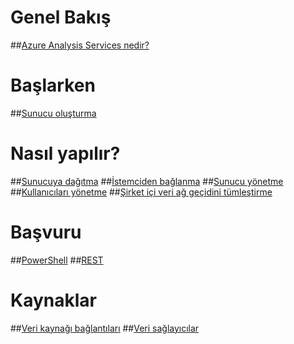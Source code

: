 # Genel Bakış
##[Azure Analysis Services nedir?](analysis-services-overview.md)
# Başlarken
##[Sunucu oluşturma](analysis-services-create-server.md)

# Nasıl yapılır? 
##[Sunucuya dağıtma](analysis-services-deploy.md)
##[İstemciden bağlanma](analysis-services-connect.md)
##[Sunucu yönetme](analysis-services-manage.md)
##[Kullanıcıları yönetme](analysis-services-manage-users.md)
##[Şirket içi veri ağ geçidini tümleştirme](analysis-services-gateway.md)

# Başvuru
##[PowerShell](analysis-services-powershell.md)
##[REST](/rest/api/analysisservices)

# Kaynaklar
##[Veri kaynağı bağlantıları](analysis-services-datasource.md)
##[Veri sağlayıcılar](analysis-services-data-providers.md) 


<!--HONumber=Feb17_HO3-->


